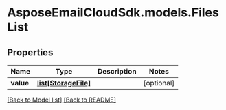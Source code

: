 # AsposeEmailCloudSdk.models.FilesList
## Properties
Name | Type | Description | Notes
------------ | ------------- | ------------- | -------------
**value** | [**list[StorageFile]**](StorageFile.md) |  | [optional] 



[[Back to Model list]](Models.md) [[Back to README]](README.md)


